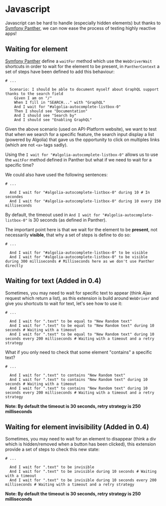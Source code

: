 # Javascript

Javascript can be hard to handle (especially hidden elements) but thanks to [Symfony Panther](https://github.com/symfony/panther),
we can now ease the process of testing highly reactive apps!

## Waiting for element

[Symfony Panther](https://github.com/symfony/panther) define a `waitFor` method which use the `WebDriverWait` shortcuts
in order to wait for the element to be present, in `PantherContext` a set of steps have been defined to add this behaviour:

```gherkin
# ...

  Scenario: I should be able to document myself about GraphQL support thanks to the search field
    Given I am on "/"                                                                           
    When I fill in "SEARCH..." with "GraphQL"                                                   
    And I wait for "#algolia-autocomplete-listbox-0"                                            
    Then I should see "Documentation"                                                           
    And I should see "Search by"                                                                
    And I should see "Enabling GraphQL"                                                         
```

Given the above scenario (used on API-Platform website), we want to test that when we search for a specific feature, 
the search input display a list (powered by Algolia) that gave us the opportunity to click on multiples links 
(which are not `<a>` tags sadly).

Using the `I wait for "#algolia-autocomplete-listbox-0"` allows us to use the `waitFor` method defined in Panther but 
what if we need to wait for a specific time? 

We could also have used the following sentences:

```gherkin
# ...

  And I wait for "#algolia-autocomplete-listbox-0" during 10 # In secondes
  And I wait for "#algolia-autocomplete-listbox-0" during 10 every 150 milliseconds
```

By default, the timeout used in `And I wait for "#algolia-autocomplete-listbox-0"` is 30 seconds (as defined in Panther).

The important point here is that we wait for the element to be **present**, not necessarily **visible**, that why a set 
of steps is define to do so: 

```gherkin
# ...

  And I wait for "#algolia-autocomplete-listbox-0" to be visible
  And I wait for "#algolia-autocomplete-listbox-0" to be visible during 300 milliseconds # Milliseconds here as we don't use Panther directly
```

## Waiting for text (**Added in 0.4**)

Sometimes, you may need to wait for specific text to appear (think Ajax request which return a list), as this extension is 
build around `WebDriver` and give you shortcuts to wait for text, let's see how to use it:

```gherkin
# ...

  And I wait for ".text" to be equal to "New Random text"
  And I wait for ".text" to be equal to "New Random text" during 10 seconds # Waiting with a timeout
  And I wait for ".text" to be equal to "New Random text" during 10 seconds every 200 milliseconds # Waiting with a timeout and a retry strategy
```

What if you only need to check that some element "contains" a specific text?

```gherkin
# ...

  And I wait for ".text" to contains "New Random text"
  And I wait for ".text" to contains "New Random text" during 10 seconds # Waiting with a timeout
  And I wait for ".text" to contains "New Random text" during 10 seconds every 200 milliseconds # Waiting with a timeout and a retry strategy
```

**Note: By default the timeout is 30 seconds, retry strategy is 250 milliseconds**

## Waiting for element invisibility (**Added in 0.4**)

Sometimes, you may need to wait for an element to disappear (think a div which is hidden/removed when a button has been clicked),
this extension provide a set of steps to check this new state:

```gherkin
# ...

  And I wait for ".text" to be invisible
  And I wait for ".text" to be invisible during 10 seconds # Waiting with a timeout
  And I wait for ".text" to be invisible during 10 seconds every 200 milliseconds # Waiting with a timeout and a retry strategy
```

**Note: By default the timeout is 30 seconds, retry strategy is 250 milliseconds**
